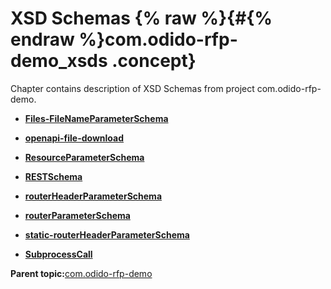 # XSD Schemas {% raw %}{#{% endraw %}com.odido-rfp-demo_xsds .concept}

Chapter contains description of XSD Schemas from project com.odido-rfp-demo.

-   **[Files-FileNameParameterSchema](../../../projects/com.odido-rfp-demo/Schemas/Files-FileNameParameterSchema.xsd.md)**  

-   **[openapi-file-download](../../../projects/com.odido-rfp-demo/Schemas/openapi-file-download.xsd.md)**  

-   **[ResourceParameterSchema](../../../projects/com.odido-rfp-demo/Schemas/ResourceParameterSchema.xsd.md)**  

-   **[RESTSchema](../../../projects/com.odido-rfp-demo/Schemas/RESTSchema.xsd.md)**  

-   **[routerHeaderParameterSchema](../../../projects/com.odido-rfp-demo/Schemas/routerHeaderParameterSchema.xsd.md)**  

-   **[routerParameterSchema](../../../projects/com.odido-rfp-demo/Schemas/routerParameterSchema.xsd.md)**  

-   **[static-routerHeaderParameterSchema](../../../projects/com.odido-rfp-demo/Schemas/static-routerHeaderParameterSchema.xsd.md)**  

-   **[SubprocessCall](../../../projects/com.odido-rfp-demo/Schemas/SubprocessCall.xsd.md)**  


**Parent topic:**[com.odido-rfp-demo](../../../projects/com.odido-rfp-demo/com.odido-rfp-demo.md)

